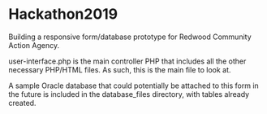 # Hackathon2019
Building a responsive form/database prototype for Redwood Community Action Agency.

user-interface.php is the main controller PHP that includes all the other necessary PHP/HTML files. As such, this is the main file to look at. 

A sample Oracle database that could potentially be attached to this form in the future is included in the database_files directory, with tables already created. 
